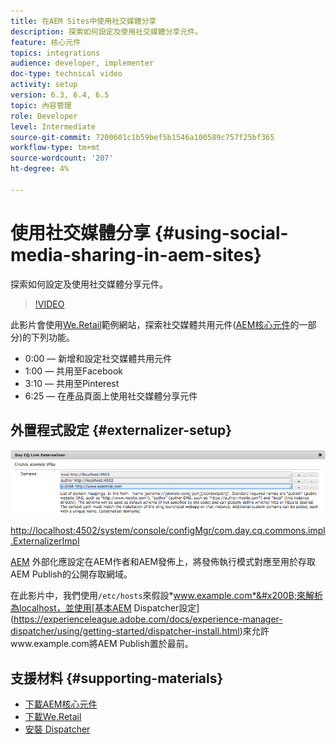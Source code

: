 ```yaml
---
title: 在AEM Sites中使用社交媒體分享
description: 探索如何設定及使用社交媒體分享元件。
feature: 核心元件
topics: integrations
audience: developer, implementer
doc-type: technical video
activity: setup
version: 6.3, 6.4, 6.5
topic: 內容管理
role: Developer
level: Intermediate
source-git-commit: 7200601c1b59bef5b1546a100589c757f25bf365
workflow-type: tm+mt
source-wordcount: '207'
ht-degree: 4%

---
```



# 使用社交媒體分享 {#using-social-media-sharing-in-aem-sites}

探索如何設定及使用社交媒體分享元件。

>[!VIDEO](https://video.tv.adobe.com/v/18897/?quality=9&learn=on)

此影片會使用[We.Retail](https://github.com/Adobe-Marketing-Cloud/aem-sample-we-retail#weretail)範例網站，探索社交媒體共用元件([AEM核心元件](https://experienceleague.adobe.com/docs/experience-manager-core-components/using/introduction.html?lang=zh-Hant)的一部分)的下列功能。

* 0:00 — 新增和設定社交媒體共用元件
* 1:00 — 共用至Facebook
* 3:10 — 共用至Pinterest
* 6:25 — 在產品頁面上使用社交媒體分享元件

## 外置程式設定 {#externalizer-setup}

![Day CQ Link Externalizer](assets/externalizer.png)

[http://localhost:4502/system/console/configMgr/com.day.cq.commons.impl.ExternalizerImpl](http://localhost:4502/system/console/configMgr/com.day.cq.commons.impl.ExternalizerImpl)

[AEM](https://helpx.adobe.com/experience-manager/6-5/sites/developing/using/externalizer.html) 外部化應設定在AEM作者和AEM發佈上，將發佈執行模式對應至用於存取AEM Publish的公開存取網域。

在此影片中，我們使用`/etc/hosts`來假設&#x200B;*www.example.com*&#x200B;來解析為localhost，並使用[基本AEM Dispatcher設定](https://experienceleague.adobe.com/docs/experience-manager-dispatcher/using/getting-started/dispatcher-install.html)來允許www.example.com將AEM Publish置於最前。

## 支援材料 {#supporting-materials}

* [下載AEM核心元件](https://github.com/adobe/aem-core-wcm-components/releases)
* [下載We.Retail](https://github.com/Adobe-Marketing-Cloud/aem-sample-we-retail/releases)
* [安裝 Dispatcher](https://experienceleague.adobe.com/docs/experience-manager-dispatcher/using/getting-started/dispatcher-install.html)

